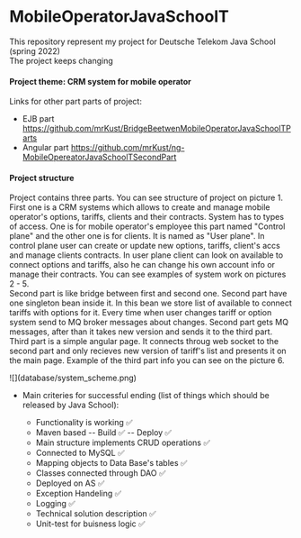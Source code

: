 # MobileOperatorJavaSchoolT

This repository represent my project for Deutsche Telekom Java School (spring 2022) </br>
The project keeps changing </br>
#### Project theme: CRM system for mobile operator
Links for other part parts of project:
- EJB part https://github.com/mrKust/BridgeBeetwenMobileOperatorJavaSchoolTParts
- Angular part https://github.com/mrKust/ng-MobileOpereatorJavaSchoolTSecondPart <br> 
#### Project structure
<p> Project contains three parts. You can see structure of project on picture 1.<br> 
First one is a CRM systems which allows to create and manage mobile operator's options, tariffs, clients and their contracts. System has to types of access. One is for mobile operator's employee this part named "Control plane" and the other one is for clients. It is named as "User plane". In control plane user can create or update new options, tariffs, client's accs and manage clients contracts. In user plane client can look on available to connect options and tariffs, also he can change his own account info or manage their contracts. You can see examples of system work on pictures 2 - 5.<br>
Second part is like bridge between first and second one. Second part have one singleton bean inside it. In this bean we store list of available to connect tariffs with options for it. Every time when user changes tariff or option system send to MQ broker messages about changes. Second part gets MQ messages, after than it takes new version and sends it to the third part.<br>
Third part is a simple angular page. It connects throug web socket to the second part and only recieves new version of tariff's list and presents it on the main page. Example of the third part info you can see on the picture 6.</p>
![](database/system_scheme.png)
<!-- ![Picture 2 - View of options list from Control plane](screenshots/options_list.png)
![Picture 3 - View of contract's_page from Control plane](screenshots/contract_page.png)
![Picture 4 - View of client's_page_from Control plane](screenshots/client_page_control_plane.png)
![Picture 5 - View of client's_page_from User plane](screenshots/client_page_user_plane.png)
![Picture 6 - View of adv stand](screenshots/sales_stand.png) -->

- Main criteries for successful ending (list of things which should be released by Java School):
    - Functionality is working :white_check_mark:
    - Maven based -- Build :white_check_mark:
      -- Deploy :white_check_mark:
    - Main structure implements CRUD operations :white_check_mark:
    - Connected to MySQL :white_check_mark:
    - Mapping objects to Data Base's tables :white_check_mark:
    - Classes connected through DAO :white_check_mark:
    - Deployed on AS :white_check_mark:
    - Exception Handeling :white_check_mark:
    - Logging :white_check_mark:
    - Technical solution description :white_check_mark:
    - Unit-test for buisness logic :white_check_mark: </br>
  <!-- end of the list -->

  <!-- :white_check_mark: -->
